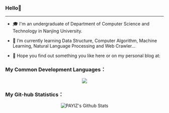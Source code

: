 ### Hello👋
-----

<!--
**PAYIZ/PAYIZ** is a ✨ _special_ ✨ repository because its `README.md` (this file) appears on your GitHub profile.
-->

* 🎓 I'm an undergraduate of Department of Computer Science and Technology in Nanjing University.

  

* 🌱 I’m currently learning Data Structure, Computer Algorithm, Machine Learning, Natural Language Processing and Web Crawler... 

  

* 💬 Hope you find out something you like  here or on my personal blog at:

  

### My Common Development Languages：

<p align="center">
<img align="center" src="https://github-readme-stats.vercel.app/api/top-langs/?username=PAYIZ&hide_langs_below=1&theme=default&line_height=27&layout=compact"/>
</p>

### My Git-hub Statistics：

<p align="center">
<img align="center" src="https://github-readme-stats.vercel.app/api?username=PAYIZ&show_icons=true&count_private=true&include_all_commits=true&line_height=21" alt="PAYIZ's Github Stats" />
</p>

